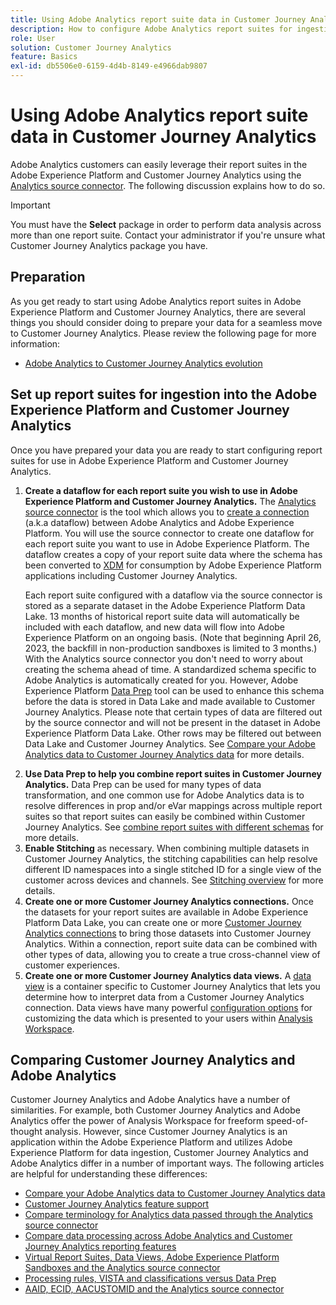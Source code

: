 ```yaml
---
title: Using Adobe Analytics report suite data in Customer Journey Analytics
description: How to configure Adobe Analytics report suites for ingestion into Adobe Experience Platform and Customer Journey Analytics
role: User
solution: Customer Journey Analytics
feature: Basics
exl-id: db5506e0-6159-4d4b-8149-e4966dab9807
---
```

# Using Adobe Analytics report suite data in Customer Journey Analytics

Adobe Analytics customers can easily leverage their report suites in the Adobe Experience Platform and Customer Journey Analytics using the [Analytics source connector](https://experienceleague.adobe.com/docs/experience-platform/sources/connectors/adobe-applications/analytics.html?lang=en). The following discussion explains how to do so.

>[!IMPORTANT]
>
>You must have the **Select** package in order to perform data analysis across more than one report suite. Contact your administrator if you're unsure what Customer Journey Analytics package you have.​ 

## Preparation

As you get ready to start using Adobe Analytics report suites in Adobe Experience Platform and Customer Journey Analytics, there are several things you should consider doing to prepare your data for a seamless move to Customer Journey Analytics. Please review the following page for more information:

* [Adobe Analytics to Customer Journey Analytics evolution](/help/getting-started/aa-to-cja.md)

## Set up report suites for ingestion into the Adobe Experience Platform and Customer Journey Analytics

Once you have prepared your data you are ready to start configuring report suites for use in Adobe Experience Platform and Customer Journey Analytics. 

1. **Create a dataflow for each report suite you wish to use in Adobe Experience Platform and Customer Journey Analytics.** The [Analytics source connector](https://experienceleague.adobe.com/docs/experience-platform/sources/connectors/adobe-applications/analytics.html?lang=en) is the tool which allows you to [create a connection](/help/connections/create-connection.md) (a.k.a dataflow) between Adobe Analytics and Adobe Experience Platform. You will use the source connector to create one dataflow for each report suite you want to use in Adobe Experience Platform. The dataflow creates a copy of your report suite data where the schema has been converted to  [XDM](https://experienceleague.adobe.com/docs/platform-learn/tutorials/schemas/schemas-and-experience-data-model.html?lang=en) for consumption by Adobe Experience Platform applications including Customer Journey Analytics.<p>Each report suite configured with a dataflow via the source connector is stored as a separate dataset in the Adobe Experience Platform Data Lake. 13 months of historical report suite data will automatically be included with each dataflow, and new data will flow into Adobe Experience Platform on an ongoing basis. (Note that beginning April 26, 2023, the backfill in non-production sandboxes is limited to 3 months.) With the Analytics source connector you don't need to worry about creating the schema ahead of time. A standardized schema specific to Adobe Analytics is automatically created for you. However, Adobe Experience Platform [Data Prep](https://experienceleague.adobe.com/docs/experience-platform/data-prep/home.html?lang=en) tool can be used to enhance this schema before the data is stored in Data Lake and made available to Customer Journey Analytics. Please note that certain types of data are filtered out by the source connector and will not be present in the dataset in Adobe Experience Platform Data Lake. Other rows may be filtered out between Data Lake and Customer Journey Analytics. See [Compare your Adobe Analytics data to Customer Journey Analytics data](/help/troubleshooting/compare.md) for more details.
1. **Use Data Prep to help you combine report suites in Customer Journey Analytics.** Data Prep can be used for many types of data transformation, and one common use for Adobe Analytics data is to resolve differences in prop and/or eVar mappings across multiple report suites so that report suites can easily be combined within Customer Journey Analytics. See [combine report suites with different schemas](/help/use-cases/aa-data/combine-report-suites.md) for more details.
1. **Enable Stitching** as necessary. When combining multiple datasets in Customer Journey Analytics, the stitching capabilities can help resolve different ID namespaces into a single stitched ID for a single view of the customer across devices and channels. See [Stitching overview](../../stitching/overview.md) for more details.
1. **Create one or more Customer Journey Analytics connections.** Once the datasets for your report suites are available in Adobe Experience Platform Data Lake, you can create one or more [Customer Journey Analytics connections](/help/connections/overview.md) to bring those datasets into Customer Journey Analytics. Within a connection, report suite data can be combined with other types of data, allowing you to create a true cross-channel view of customer experiences.
1. **Create one or more Customer Journey Analytics data views.** A [data view](/help/data-views/data-views.md) is a container specific to Customer Journey Analytics that lets you determine how to interpret data from a Customer Journey Analytics connection. Data views have many powerful [configuration options](/help/data-views/create-dataview.md) for customizing the data which is presented to your users within [Analysis Workspace](/help/analysis-workspace/home.md).

## Comparing Customer Journey Analytics and Adobe Analytics

Customer Journey Analytics and Adobe Analytics have a number of similarities. For example, both Customer Journey Analytics and Adobe Analytics offer the power of Analysis Workspace for freeform speed-of-thought analysis. However, since Customer Journey Analytics is an application within the Adobe Experience Platform and utilizes Adobe Experience Platform for data ingestion, Customer Journey Analytics and Adobe Analytics differ in  a number of important ways. The following articles are helpful for understanding these differences:

* [Compare your Adobe Analytics data to Customer Journey Analytics data](/help/troubleshooting/compare.md)
* [Customer Journey Analytics feature support](/help/getting-started/aa-vs-cja/cja-aa.md)
* [Compare terminology for Analytics data passed through the Analytics source connector](/help/getting-started/aa-vs-cja/terminology.md)
* [Compare data processing across Adobe Analytics and Customer Journey Analytics reporting features](/help/getting-started/aa-vs-cja/data-processing-comparisons.md)
* [Virtual Report Suites, Data Views, Adobe Experience Platform Sandboxes and the Analytics source connector](/help/getting-started/aa-vs-cja/vrs-dataview-sandbox-adc.md)
* [Processing rules, VISTA and classifications versus Data Prep](/help/getting-started/aa-vs-cja/pr-vista-dataprep.md)
* [AAID, ECID, AACUSTOMID and the Analytics source connector](/help/getting-started/aa-vs-cja/aaid-ecid-adc.md)
